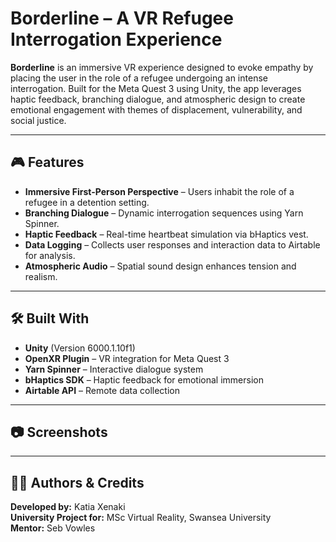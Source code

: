 # Borderline – A VR Refugee Interrogation Experience

**Borderline** is an immersive VR experience designed to evoke empathy by placing the user in the role of a refugee undergoing an intense interrogation. Built for the Meta Quest 3 using Unity, the app leverages haptic feedback, branching dialogue, and atmospheric design to create emotional engagement with themes of displacement, vulnerability, and social justice.

---

## 🎮 Features

- **Immersive First-Person Perspective** – Users inhabit the role of a refugee in a detention setting.
- **Branching Dialogue** – Dynamic interrogation sequences using Yarn Spinner.
- **Haptic Feedback** – Real-time heartbeat simulation via bHaptics vest.
- **Data Logging** – Collects user responses and interaction data to Airtable for analysis.
- **Atmospheric Audio** – Spatial sound design enhances tension and realism.

---

## 🛠️ Built With

- **Unity** (Version 6000.1.10f1)
- **OpenXR Plugin** – VR integration for Meta Quest 3
- **Yarn Spinner** – Interactive dialogue system
- **bHaptics SDK** – Haptic feedback for emotional immersion
- **Airtable API** – Remote data collection

---
## 📷 Screenshots



---

## 👨‍💻 Authors & Credits

**Developed by:** Katia Xenaki  
**University Project for:** MSc Virtual Reality, Swansea University  
**Mentor:** Seb Vowles




